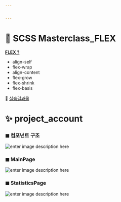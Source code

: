 ```yaml
---


---
```


<h1 id="👑-scss-masterclass_flex">👑 SCSS Masterclass_FLEX</h1>
<p><strong><a href="https://github.com/gay0ung/TIL_note/blob/master/FLEX&amp;GRID/Theory/FLEX.md">FLEX ?</a></strong></p>
<ul>
<li>align-self</li>
<li>flex-wrap</li>
<li>align-content</li>
<li>flex-grow</li>
<li>flex-shrink</li>
<li>flex-basis</li>
</ul>
<p>👏 <a href="https://github.com/gay0ung/TIL_note/tree/master/FLEX&amp;GRID/FLEX">실습결과물</a></p>
<h1 id="✨-project_account">✨ project_account</h1>
<h3 id="◼-컴포넌트-구조">◼ 컴포넌트 구조</h3>
<p><img src="https://ifh.cc/g/FwPzEw.jpg" alt="enter image description here"></p>
<h3 id="◼-mainpage">◼ MainPage</h3>
<p><img src="https://ifh.cc/g/4hYOZ3.jpg" alt="enter image description here"></p>
<h3 id="◼-statisticspage">◼ StatisticsPage</h3>
<p><img src="https://ifh.cc/g/FBWMqQ.jpg" alt="enter image description here"></p>

